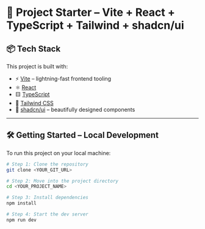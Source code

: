 # 🚀 Project Starter – Vite + React + TypeScript + Tailwind + shadcn/ui

## 📦 Tech Stack

This project is built with:

- ⚡ [Vite](https://vitejs.dev/) – lightning-fast frontend tooling
- ⚛️ [React](https://reactjs.org/)
- 🟨 [TypeScript](https://www.typescriptlang.org/)
- 🎨 [Tailwind CSS](https://tailwindcss.com/)
- 🧩 [shadcn/ui](https://ui.shadcn.dev/) – beautifully designed components

---

## 🛠️ Getting Started – Local Development

To run this project on your local machine:

```bash
# Step 1: Clone the repository
git clone <YOUR_GIT_URL>

# Step 2: Move into the project directory
cd <YOUR_PROJECT_NAME>

# Step 3: Install dependencies
npm install

# Step 4: Start the dev server
npm run dev
